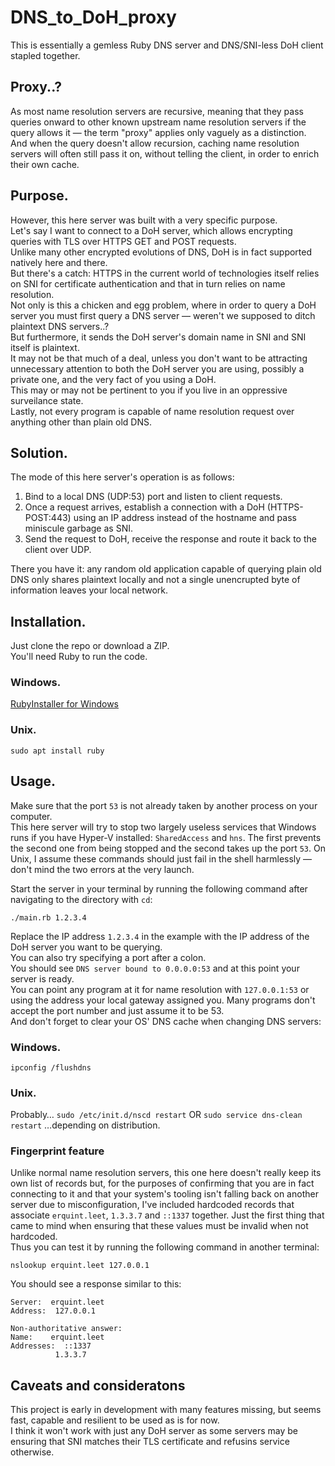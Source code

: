 # DNS_to_DoH_proxy

This is essentially a gemless Ruby DNS server and DNS/SNI-less DoH client stapled together.  

## Proxy..?

As most name resolution servers are recursive, meaning that they pass queries onward to other known upstream name resolution servers if the query allows it — the term "proxy" applies only vaguely as a distinction.  
And when the query doesn't allow recursion, caching name resolution servers will often still pass it on, without telling the client, in order to enrich their own cache.  

## Purpose.

However, this here server was built with a very specific purpose.  
Let's say I want to connect to a DoH server, which allows encrypting queries with TLS over HTTPS GET and POST requests.  
Unlike many other encrypted evolutions of DNS, DoH is in fact supported natively here and there.  
But there's a catch: HTTPS in the current world of technologies itself relies on SNI for certificate authentication and that in turn relies on name resolution.  
Not only is this a chicken and egg problem, where in order to query a DoH server you must first query a DNS server — weren't we supposed to ditch plaintext DNS servers..?  
But furthermore, it sends the DoH server's domain name in SNI and SNI itself is plaintext.  
It may not be that much of a deal, unless you don't want to be attracting unnecessary attention to both the DoH server you are using, possibly a private one, and the very fact of you using a DoH.  
This may or may not be pertinent to you if you live in an oppressive surveilance state.  
Lastly, not every program is capable of name resolution request over anything other than plain old DNS.  

## Solution.

The mode of this here server's operation is as follows:  
1. Bind to a local DNS (UDP:53) port and listen to client requests.  
2. Once a request arrives, establish a connection with a DoH (HTTPS-POST:443) using an IP address instead of the hostname and pass miniscule garbage as SNI.  
3. Send the request to DoH, receive the response and route it back to the client over UDP.  

There you have it: any random old application capable of querying plain old DNS only shares plaintext locally and not a single unencrupted byte of information leaves your local network.

## Installation.

Just clone the repo or download a ZIP.  
You'll need Ruby to run the code.  

### Windows.

[RubyInstaller for Windows](<https://rubyinstaller.org>)

### Unix.

`sudo apt install ruby`

## Usage.

Make sure that the port `53` is not already taken by another process on your computer.  
This here server will try to stop two largely useless services that Windows runs if you have Hyper-V installed: `SharedAccess` and `hns`. The first prevents the second one from being stopped and the second takes up the port `53`. On Unix, I assume these commands should just fail in the shell harmlessly — don't mind the two errors at the very launch.

Start the server in your terminal by running the following command after navigating to the directory with `cd`:
```
./main.rb 1.2.3.4
```

Replace the IP address `1.2.3.4` in the example with the IP address of the DoH server you want to be querying.  
You can also try specifying a port after a colon.  
You should see `DNS server bound to 0.0.0.0:53` and at this point your server is ready.  
You can point any program at it for name resolution with `127.0.0.1:53` or using the address your local gateway assigned you. Many programs don't accept the port number and just assume it to be 53.  
And don't forget to clear your OS' DNS cache when changing DNS servers:

### Windows.

`ipconfig /flushdns`

### Unix.

Probably…
`sudo /etc/init.d/nscd restart`
OR
`sudo service dns-clean restart`
…depending on distribution.

### Fingerprint feature

Unlike normal name resolution servers, this one here doesn't really keep its own list of records but, for the purposes of confirming that you are in fact connecting to it and that your system's tooling isn't falling back on another server due to misconfiguration, I've included hardcoded records that associate `erquint.leet`, `1.3.3.7` and `::1337` together. Just the first thing that came to mind when ensuring that these values must be invalid when not hardcoded.  
Thus you can test it by running the following command in another terminal:
```
nslookup erquint.leet 127.0.0.1
```
You should see a response similar to this:
```
Server:  erquint.leet
Address:  127.0.0.1

Non-authoritative answer:
Name:    erquint.leet
Addresses:  ::1337
          1.3.3.7
```

## Caveats and consideratons

This project is early in development with many features missing, but seems fast, capable and resilient to be used as is for now.  
I think it won't work with just any DoH server as some servers may be ensuring that SNI matches their TLS certificate and refusins service otherwise.  
